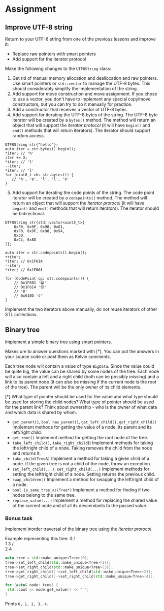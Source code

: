 # Assignment
## Improve UTF-8 string
Return to your UTF-8 string from one of the previous lessons and improve it:
- Replace raw pointers with smart pointers
- Add support for the iterator protocol

Make the following changes to the `UTF8String` class:

1) Get rid of manual memory allocation and deallocation and raw pointers.
Use smart pointers or `std::vector` to manage the UTF-8 bytes.
This should considerably simplify the implementation of the string.
2) Add support for move construction and move assignment. If you chose to use a vector, you don't
have to implement any special copy/move constructors, but you can try to do it manually for practice.
3) Add a constructor that receives a vector of UTF-8 bytes.
4) Add support for iterating the UTF-8 bytes of the string.
The UTF-8 byte iterator will be created by a `bytes()` method. The method will return an object
that will support the *iterator protocol* (it will have `begin()` and `end()` methods that will
return iterators). The iterator should support random access.
```
UTF8String str{"hello"};
auto iter = str.bytes().begin();
*iter; // 'h'
iter += 3;
*iter; // 'l'
--iter;
*iter; // 'l'
for (uint8_t ch: str.bytes()) {
   // 'h', 'e', 'l', 'l', 'o'
}
```
5) Add support for iterating the code points of the string.
The code point iterator will be created by a `codepoints()` method. The method will return an object
that will support the *iterator protocol* (it will have `begin()` and `end()` methods that will
return iterators). The iterator should be bidirectional.
```
UTF8String str{std::vector<uint8_t>{
    0xF0, 0x9F, 0x98, 0x81,
    0xF0, 0x9F, 0x98, 0x94,
    0x30,
    0xC4, 0x8D
}};

auto iter = str.codepoints().begin();
++iter;
*iter; // 0x1F614
--iter;
*iter; // 0x1F601

for (CodePoint cp: str.codepoints()) {
    // 0x1F601 '😁'
    // 0x1F614 '😔'
    // '0'
    // 0x010D 'č'
}
```

Implement the two iterators above manually, do not reuse iterators of other STL collections.

## Binary tree
Implement a simple binary tree using smart pointers.

Makes ure to answer questions marked with [*]. You can put the answers in your source code or post
them as Kelvin comments.

Each tree node will contain a value of type `BigData`. Since the value could be quite big,
the value can be shared by some nodes of the tree.
Each node will also contain a left and a right child (both can be possibly missing) and a link
to its parent node (it can also be missing if the current node is the root of the tree).
The parent will be the only owner of its child elements.

[*] What type of pointer should be used for the value and what type should be used for storing
the child nodes? What type of pointer should be used for the parent link? Think about ownership -
who is the owner of what data and which data is shared by whom.

- `get_parent()`, `bool has_parent()`, `get_left_child()`, `get_right_child()`
Implement methods for getting the value of a node, its parent and its left/right child.
- `get_root()`
Implement method for getting the root node of the tree.
- `take_left_child()`, `take_right_child`()
Implement methods for taking the left/right child of a node. Taking removes the child from the node and returns it.
- `take_child(Tree&)`
Implement a method for taking a given child of a node. If the given tree is not a child of the node, throw an exception.
- `set_left_child(...)`, `set_right_child(...)`
Implement methods for setting the left/right child of a node. Setting returns the previous child.
- `swap_children()`
Implement a method for swapping the left/right child of a node.
- `bool is_same_tree_as(Tree*)`
Implement a method for finding if two nodes belong to the same tree.
- `replace_value(...)`
Implement a method for replacing the shared value of the current node and of all its descendants to the passed value.

### Bonus task
Implement inorder traversal of the binary tree using the *iterator protocol*.

Example representing this tree:
  0
 / \
1   3
   / \
  2   4

```cpp
auto tree = std::make_unique<Tree>(0);
tree->set_left_child(std::make_unique<Tree>(1));
tree->set_right_child(std::make_unique<Tree>(3));
tree->get_right_child()->set_left_child(std::make_unique<Tree>(2));
tree->get_right_child()->set_right_child(std::make_unique<Tree>(4));

for (auto& node: tree) {
 std::cout << node.get_value() << " ";
}
```
Prints `0, 1, 2, 3, 4`.
